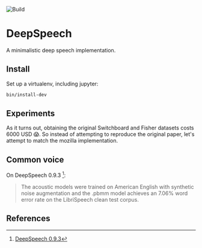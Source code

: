 ![Build](https://github.com/feldberlin/deepspeech/workflows/CI/badge.svg)

# DeepSpeech

A minimalistic deep speech implementation.

## Install

Set up a virtualenv, including jupyter:

```bash
bin/install-dev
```

## Experiments

As it turns out, obtaining the original Switchboard and Fisher datasets costs
6000 USD 😱. So instead of attempting to reproduce the original paper, let's
attempt to match the mozilla implementation.

## Common voice

On DeepSpeech 0.9.3 [^1]:

> The acoustic models were trained on American English with synthetic noise
> augmentation and the .pbmm model achieves an 7.06% word error rate on the
> LibriSpeech clean test corpus.

## References

[^1]: [DeepSpeech 0.9.3](https://github.com/mozilla/DeepSpeech/releases/tag/v0.9.3)
